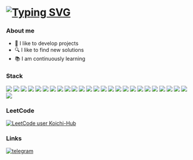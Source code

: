 # [![Typing SVG](https://readme-typing-svg.demolab.com/?color=%ffffff&lines=Hello+there!+🤙)](https://git.io/typing-svg)

### About me

- 🌱 I like to develop projects
- 🔍 I like to find new solutions
- 📚 I am continuously learning

### Stack
![](https://img.shields.io/badge/-Go-ffffff?style=for-the-badge&logo=go&logoColor=29beb0)
![](https://img.shields.io/badge/-Gin-2c3e50?style=for-the-badge&logo=gin&logoColor=ecf0f1)
![](https://img.shields.io/badge/-Gorm-2c3e50?style=for-the-badge&logo=gorm&logoColor=ecf0f1)
![](https://img.shields.io/badge/-CSharp-ffffff?style=for-the-badge&logo=csharp&logoColor=af33ff)
![](https://img.shields.io/badge/-ASP.NET_Core-2c3e50?style=for-the-badge&logo=dotnet&logoColor=af33ff)
![](https://img.shields.io/badge/-MediatR-2c3e50?style=for-the-badge&logoColor=af33ff)
![](https://img.shields.io/badge/-CQRS-2c3e50?style=for-the-badge&logoColor=af33ff)
![](https://img.shields.io/badge/-TypeScript-ffffff?style=for-the-badge&logo=typescript&logoColor=007acc)
![](https://img.shields.io/badge/-Angular-ffffff?style=for-the-badge&logo=angular&logoColor=dd1b16)
![](https://img.shields.io/badge/-NgRx-2c3e50?style=for-the-badge&logo=ngrx&logoColor=dd1b16)
![](https://img.shields.io/badge/-React-ffffff?style=for-the-badge&logo=react&logoColor=61DBFB)
![](https://img.shields.io/badge/-RTK-2c3e50?style=for-the-badge&logo=redux&logoColor=ecf0f1)
![](https://img.shields.io/badge/-MUI-2c3e50?style=for-the-badge&logo=mui&logoColor=ecf0f1)
![](https://img.shields.io/badge/-NestJS-2c3e50?style=for-the-badge&logo=nestjs&logoColor=ecf0f1)
![](https://img.shields.io/badge/-TypeORM-2c3e50?style=for-the-badge&logo=typeorm&logoColor=ecf0f1)
![](https://img.shields.io/badge/-Vite-2c3e50?style=for-the-badge&logo=vite&logoColor=ecf0f1)
![](https://img.shields.io/badge/-Arch_Linux-2c3e50?style=for-the-badge&logo=arch-linux&logoColor=ecf0f1)
![](https://img.shields.io/badge/-Docker-2c3e50?style=for-the-badge&logo=docker&logoColor=ecf0f1)
![](https://img.shields.io/badge/-Docker_Compose-2c3e50?style=for-the-badge&logo=docker&logoColor=ecf0f1)
![](https://img.shields.io/badge/-Git-2c3e50?style=for-the-badge&logo=git&logoColor=ecf0f1)
![](https://img.shields.io/badge/-PostgreSQL-2c3e50?style=for-the-badge&logo=postgresql&logoColor=ecf0f1)
![](https://img.shields.io/badge/-MySQL-2c3e50?style=for-the-badge&logo=mysql&logoColor=ecf0f1)
![](https://img.shields.io/badge/-Swagger-2c3e50?style=for-the-badge&logo=swagger&logoColor=ecf0f1)
![](https://img.shields.io/badge/-OOP-2c3e50?style=for-the-badge&logoColor=ecf0f1)
![](https://img.shields.io/badge/-SOLID-2c3e50?style=for-the-badge&logoColor=ecf0f1)
![](https://img.shields.io/badge/-Clean_Architecture-2c3e50?style=for-the-badge&logoColor=ecf0f1)

### LeetCode
[![LeetCode user Koichi-Hub](https://img.shields.io/badge/dynamic/json?style=for-the-badge&labelColor=black&color=%23ffa116&label=Solved&query=solvedOverTotal&url=https%3A%2F%2Fleetcode-badge.vercel.app%2Fapi%2Fusers%2FKoichi-Hub&logo=leetcode&logoColor=yellow)](https://leetcode.com/Koichi-Hub/)

### Links
[![telegram](https://img.shields.io/badge/-telegram-2c3e50?style=for-the-badge&logo=telegram&logoColor=ecf0f1)](https://t.me/Koichi_hub)
<!-- [![my_page](https://img.shields.io/badge/-my_page-2c3e50?style=for-the-badge&logo=react&logoColor=ecf0f1)](https://koichi-hub.github.io/Business_card) -->

<!-- ![](https://github-profile-summary-cards.vercel.app/api/cards/profile-details?username=Koichi-hub&theme=dracula)
![](https://github-profile-summary-cards.vercel.app/api/cards/repos-per-language?username=Koichi-hub&theme=dracula)
![](https://github-profile-summary-cards.vercel.app/api/cards/most-commit-language?username=Koichi-hub&theme=dracula)
![](https://github-profile-summary-cards.vercel.app/api/cards/stats?username=Koichi-hub&theme=dracula)
![](https://github-profile-summary-cards.vercel.app/api/cards/productive-time?username=Koichi-hub&theme=dracula) -->
